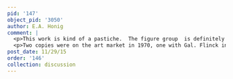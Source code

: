 ```yaml
---
pid: '147'
object_pid: '3050'
author: E.A. Honig
comment: |
  <p>This work is kind of a pastiche.  The figure group  is definitely put together from other works, including i think the View of Schelle, and the pigs rooting around beside the road don't make any sense.  The whole scene doesn't make a lot of sense.  There was a drawing for the staffage figures on art market Vienna (Dorotheum) 1995.  Red chalk, 17.2 x 26.3.  The figures  here aren't his best work.  Wonder if there could be studio hands involved here?  Poss is there some sort of village with fair in backgound (which would help make sense of all this).</p>
  <p>Two copies were on the art market in 1970, one with Gal. Flinck in Brussels and another with Christie's, London.</p>
post_date: 11/29/15
order: '146'
collection: discussion
---
```

